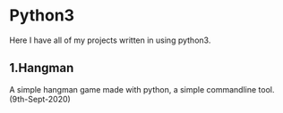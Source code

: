 # Python3
Here I have all of my projects written in using python3.
## 1.Hangman
A simple hangman game made with python, a simple commandline tool.(9th-Sept-2020)
